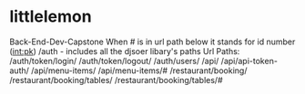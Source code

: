 # littlelemon
Back-End-Dev-Capstone
When # is in url path below it stands for id number (<int:pk>)
/auth - includes all the djsoer libary's paths
Url Paths:
/auth/token/login/
/auth/token/logout/
/auth/users/
/api/
/api/api-token-auth/
/api/menu-items/
/api/menu-items/#
/restaurant/booking/
/restaurant/booking/tables/
/restaurant/booking/tables/#
